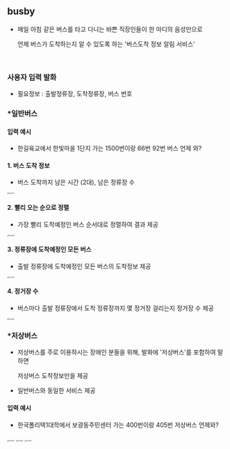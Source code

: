 ## busby 

* 매일 아침 같은 버스를 타고 다니는 바쁜 직장인들이 한 마디의 음성만으로 

  언제 버스가 도착하는지 알 수 있도록 하는 '버스도착 정보 알림 서비스'

<br>

### 사용자 입력 발화

* 필요정보 : 출발정류장, 도착정류장, 버스 번호

  

### *일반버스

  

#### 입력 예시

- 한길육교에서 한빛마을 1단지 가는 1500번이랑 66번 92번 버스 언제 와?

  

#### 1. 버스 도착 정보

* 버스 도착까지 남은 시간 (2대), 남은 정류장 수

    

<img src="https://user-images.githubusercontent.com/46305309/65409667-3ff8c380-de23-11e9-91be-3cf188a169c2.jpg" alt="busby1" style="zoom: 25%;" />


  
#### 2. 빨리 오는 순으로 정렬

* 가장 빨리 도착예정인 버스 순서대로 정렬하여 결과 제공

<img src="https://user-images.githubusercontent.com/46305309/65411335-8cde9900-de27-11e9-810b-fc71a32b09b5.jpg" alt="busby3" style="zoom:25%;" />

  

#### 3. 정류장에 도착예정인 모든 버스

* 출발 정류장에 도착예정인 모든 버스의 도착정보 제공

<img src="https://user-images.githubusercontent.com/46305309/65411372-a97ad100-de27-11e9-8dfe-73cd7239519a.jpg" alt="busby2" style="zoom:25%;" />
  


#### 4. 정거장 수

* 버스마다 출발 정류장에서 도착 정류장까지 몇 정거장 걸리는지 정거장 수 제공 

<img src="https://user-images.githubusercontent.com/46305309/65411397-bc8da100-de27-11e9-8f99-3c9dc2861a6d.jpg" alt="busby4" style="zoom:25%;" />


  
### *저상버스 

* 저상버스를 주로 이용하시는 장애인 분들을 위해, 발화에 '저상버스'를 포함하여 말하면 

  저상버스 도착정보만을 제공

* 일반버스와 동일한 서비스 제공

  

#### 입력 예시

- 한국폴리텍1대학에서 보광동주민센터 가는 400번이랑 405번 저상버스 언제와?

  

<img src="https://user-images.githubusercontent.com/46305309/65411844-e0051b80-de28-11e9-84ab-05d563efef6f.jpg" alt="busby5" style="zoom:25%;" />

<img src="https://user-images.githubusercontent.com/46305309/65411845-e2677580-de28-11e9-929f-d01a02af7256.jpg" alt="busby6" style="zoom:25%;" />

<img src="https://user-images.githubusercontent.com/46305309/65412027-53a72880-de29-11e9-8bb9-7501aaa5c747.jpg" alt="busby7" style="zoom:25%;" />

